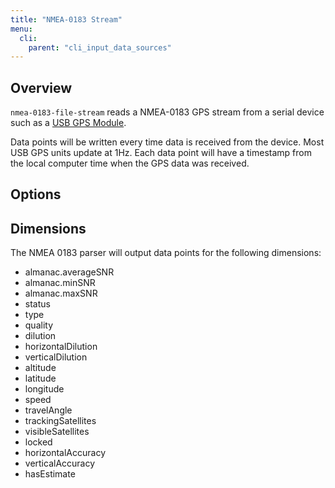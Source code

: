 ```yaml
---
title: "NMEA-0183 Stream"
menu:
  cli:
    parent: "cli_input_data_sources"
---
```


## Overview
`nmea-0183-file-stream` reads a NMEA-0183 GPS stream from a serial device such as a [USB GPS Module](https://www.amazon.com/s?k=usb+gps+module&ref=nb_sb_noss_2).

Data points will be written every time data is received from the device. Most USB GPS units update at 1Hz. Each data point will have a timestamp from the local computer time when the GPS data was received.

## Options

## Dimensions

The NMEA 0183 parser will output data points for the following dimensions:
- almanac.averageSNR
- almanac.minSNR
- almanac.maxSNR
- status
- type
- quality
- dilution
- horizontalDilution
- verticalDilution
- altitude
- latitude
- longitude
- speed
- travelAngle
- trackingSatellites
- visibleSatellites
- locked
- horizontalAccuracy
- verticalAccuracy
- hasEstimate
